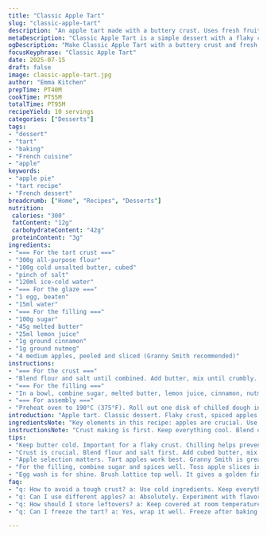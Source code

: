 ```yaml
---
title: "Classic Apple Tart"
slug: "classic-apple-tart"
description: "An apple tart made with a buttery crust. Uses fresh fruit, spices, and a sweet glaze. Features a crispy lattice top. Great for dessert or lunch boxes. Serve warm or cold. Adapts well to different apples."
metaDescription: "Classic Apple Tart is a simple dessert with a flaky crust and spiced apple filling. Perfect for gatherings or lunch boxes. Enjoy warm or cold."
ogDescription: "Make Classic Apple Tart with a buttery crust and fresh apple filling. A delightful dessert everyone will adore."
focusKeyphrase: "Classic Apple Tart"
date: 2025-07-15
draft: false
image: classic-apple-tart.jpg
author: "Emma Kitchen"
prepTime: PT40M
cookTime: PT55M
totalTime: PT95M
recipeYield: 10 servings
categories: ["Desserts"]
tags:
- "dessert"
- "tart"
- "baking"
- "French cuisine"
- "apple"
keywords:
- "apple pie"
- "tart recipe"
- "French dessert"
breadcrumb: ["Home", "Recipes", "Desserts"]
nutrition: 
 calories: "300"
 fatContent: "12g"
 carbohydrateContent: "42g"
 proteinContent: "3g"
ingredients:
- "=== For the tart crust ==="
- "300g all-purpose flour"
- "100g cold unsalted butter, cubed"
- "pinch of salt"
- "120ml ice-cold water"
- "=== For the glaze ==="
- "1 egg, beaten"
- "15ml water"
- "=== For the filling ==="
- "100g sugar"
- "45g melted butter"
- "25ml lemon juice"
- "1g ground cinnamon"
- "1g ground nutmeg"
- "4 medium apples, peeled and sliced (Granny Smith recommended)"
instructions:
- "=== For the crust ==="
- "Blend flour and salt until combined. Add butter, mix until crumbly. Slowly add water until dough forms. Divide into two balls, wrap in plastic, chill for 30 minutes."
- "=== For the filling ==="
- "In a bowl, combine sugar, melted butter, lemon juice, cinnamon, nutmeg. Add apple slices. Toss to coat. Let sit while preparing crust."
- "=== For assembly ==="
- "Preheat oven to 190°C (375°F). Roll out one disk of chilled dough into a 25cm tart pan. Pour apple mixture into crust, creating a slight dome. Roll out second disk and cut into strips. Weave strips into a lattice over the apples. Trim edges, seal together. Brush lattice with egg wash mixed with water. Bake for about 55 minutes or until golden."
introduction: "Apple tart. Classic dessert. Flaky crust, spiced apples. Warm, cozy. Good for gatherings. Can be served warm or cold. Simple ingredients. Few steps to follow. Mix flour, butter. Add water to bind. Chill to firm up. Prepare filling with apples. Spices add warmth. Lattice top gives flair. Bake until golden. Slice and serve. A treat for everyone. Can play with different apples. Sweet, tart, whatever. Top with cream if wanted. Everyone loves it."
ingredientsNote: "Key elements in this recipe: apples are crucial. Use tart varieties like Granny Smith. They hold up during baking. Flesh softens, yet retains shape. Choose fresh, firm apples. Avoid mushy ones. Crust needs cold butter, keep it chilled. If overworked, it turns tough. Water must be ice-cold for the best crust. The glaze gives a beautiful finish. Ensure to brush well for shine. Substitute butter with vegan options if needed. Or use coconut oil."
instructionsNote: "Crust making is first. Keep everything cool. Blend or mix by hand, quick. Filling is next; mix well. Don't let apples sit too long. They can brown. Assemble with care. Lattice is optional but adds charm. Seal carefully to avoid leaks. Brush with egg wash before baking. Oven temperature is crucial. Bake until crusts are golden brown. Let it cool slightly before serving. Best enjoyed warm, with or without cream."
tips:
- "Keep butter cold. Important for a flaky crust. Chilling helps prevent tough dough. Use ice-cold water too. Make sure everything is cool. Mix quickly. Don't overwork dough. It can turn dense."
- "Crust is crucial. Blend flour and salt first. Add cubed butter, mix until crumbly. Then water slowly. Form into a ball, divide. Wrap and chill. Dough should rest to develop flavor. Use it fresh."
- "Apple selection matters. Tart apples work best. Granny Smith is great. Holds shape when baked. Freshness is key too. Avoid soft or mushy fruit. They won't hold up in the tart."
- "For the filling, combine sugar and spices well. Toss apple slices in mixture. Don’t let apples sit too long. They can brown and lose crispness. Mix just before assembly."
- "Egg wash is for shine. Brush lattice top well. It gives a golden finish. Consider alternatives like milk for a vegan option. But egg gives a richer color. Make sure to seal edges."
faq:
- "q: How to avoid a tough crust? a: Use cold ingredients. Keep everything chilled. Don’t overmix dough. Rest it. That helps. Rolling too much can also toughen it."
- "q: Can I use different apples? a: Absolutely. Experiment with flavors. Sweet, tart, whatever. Just ensure they are firm. Soft apples will break down."
- "q: How should I store leftovers? a: Keep covered at room temperature. If longer storage, place in fridge. Use within a few days for best taste."
- "q: Can I freeze the tart? a: Yes, wrap it well. Freeze after baking and cooling. Thaw in fridge before serving. Heat slightly in oven for warm slice."

---
```

